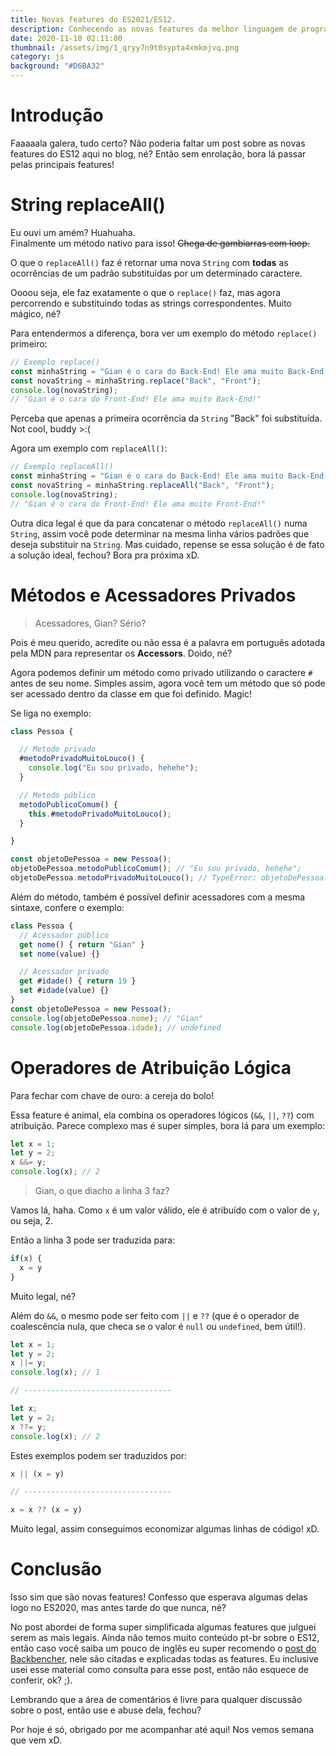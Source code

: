 ```yaml
---
title: Novas features do ES2021/ES12.
description: Conhecendo as novas features da melhor linguagem de programação do mundo! xD
date: 2020-11-10 02:11:00
thumbnail: /assets/img/1_qryy7n9t0sypta4xmkmjvq.png
category: js
background: "#D6BA32"
---
```

# Introdução

Faaaaala galera, tudo certo? Não poderia faltar um post sobre as novas features do ES12 aqui no blog, né? Então sem enrolação, bora lá passar pelas principais features!

# String replaceAll()

Eu ouvi um amém? Huahuaha.\
Finalmente um método nativo para isso! <s>Chega de gambiarras com loop.</s>

O que o `replaceAll()` faz é retornar uma nova `String` com **todas** as ocorrências de um padrão substituídas por um determinado caractere.

Oooou seja, ele faz exatamente o que o `replace()` faz, mas agora percorrendo e substituindo todas as strings correspondentes. Muito mágico, né?

Para entendermos a diferença, bora ver um exemplo do método `replace()` primeiro:

```javascript
// Exemplo replace()
const minhaString = "Gian é o cara do Back-End! Ele ama muito Back-End!";
const novaString = minhaString.replace("Back", "Front");
console.log(novaString); 
// "Gian é o cara do Front-End! Ele ama muito Back-End!"
```

Perceba que apenas a primeira ocorrência da `String` "Back" foi substituída. Not cool, buddy >:(

Agora um exemplo com `replaceAll()`:

```javascript
// Exemplo replaceAll()
const minhaString = "Gian é o cara do Back-End! Ele ama muito Back-End!";
const novaString = minhaString.replaceAll("Back", "Front");
console.log(novaString); 
// "Gian é o cara do Front-End! Ele ama muito Front-End!"
```

Outra dica legal é que da para concatenar o método `replaceAll()` numa `String`, assim você pode determinar na mesma linha vários padrões que deseja substituir na `String`. Mas cuidado, repense se essa solução é de fato a solução ideal, fechou? Bora pra próxima xD.

# Métodos e Acessadores Privados

> Acessadores, Gian? Sério?

Pois é meu querido, acredite ou não essa é a palavra em português adotada pela MDN para representar os **Accessors**. Doido, né?

Agora podemos definir um método como privado utilizando o caractere `#` antes de seu nome. Simples assim, agora você tem um método que só pode ser acessado dentro da classe em que foi definido. Magic!

Se liga no exemplo:

```javascript
class Pessoa {

  // Metodo privado
  #metodoPrivadoMuitoLouco() {
    console.log("Eu sou privado, hehehe");
  }

  // Metodo público
  metodoPublicoComum() {
    this.#metodoPrivadoMuitoLouco();
  }

}

const objetoDePessoa = new Pessoa();
objetoDePessoa.metodoPublicoComum(); // "Eu sou privado, hehehe";
objetoDePessoa.metodoPrivadoMuitoLouco(); // TypeError: objetoDePessoa.metodoPrivadoMuitoLouco is not a function
```

Além do método, também é possível definir acessadores com a mesma sintaxe, confere o exemplo:

```javascript
class Pessoa {
  // Acessador público
  get nome() { return "Gian" }
  set nome(value) {}

  // Acessador privado
  get #idade() { return 19 }
  set #idade(value) {}
}
const objetoDePessoa = new Pessoa();
console.log(objetoDePessoa.nome); // "Gian"
console.log(objetoDePessoa.idade); // undefined
```

# Operadores de Atribuição Lógica

Para fechar com chave de ouro: a cereja do bolo!

Essa feature é animal, ela combina os operadores lógicos (`&&`, `||`, `??`) com atribuição. Parece complexo mas é super simples, bora lá para um exemplo:

```javascript
let x = 1;
let y = 2;
x &&= y;
console.log(x); // 2
```

> Gian, o que diacho a linha 3 faz?

Vamos lá, haha. Como `x` é um valor válido, ele é atribuído com o valor de `y`, ou seja, 2.

Então a linha 3 pode ser traduzida para:

```javascript
if(x) {
  x = y
}
```

Muito legal, né?

Além do `&&`, o mesmo pode ser feito com `||` e `??` (que é o operador de coalescência nula, que checa se o valor é `null` ou `undefined`, bem útil!).

```javascript
let x = 1;
let y = 2;
x ||= y;
console.log(x); // 1

// ---------------------------------

let x;
let y = 2;
x ??= y;
console.log(x); // 2
```

Estes exemplos podem ser traduzidos por:

```javascript
x || (x = y)

// ---------------------------------

x = x ?? (x = y)
```

Muito legal, assim conseguimos economizar algumas linhas de código! xD.

# Conclusão

Isso sim que são novas features! Confesso que esperava algumas delas logo no ES2020, mas antes tarde do que nunca, né? 

No post abordei de forma super simplificada algumas features que julguei serem as mais legais. Ainda não temos muito conteúdo pt-br sobre o ES12, então caso você saiba um pouco de inglês eu super recomendo o [post do Backbencher](https://backbencher.dev/javascript/es2021-new-features), nele são citadas e explicadas todas as features. Eu inclusive usei esse material como consulta para esse post, então não esquece de conferir, ok? ;).

Lembrando que a área de comentários é livre para qualquer discussão sobre o post, então use e abuse dela, fechou?

Por hoje é só, obrigado por me acompanhar até aqui! Nos vemos semana que vem xD.